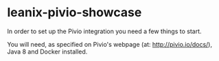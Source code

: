 # leanix-pivio-showcase

In order to set up the Pivio integration you need a few things to start.

You will need, as specified on Pivio's webpage (at: http://pivio.io/docs/), Java 8 and Docker installed. 
